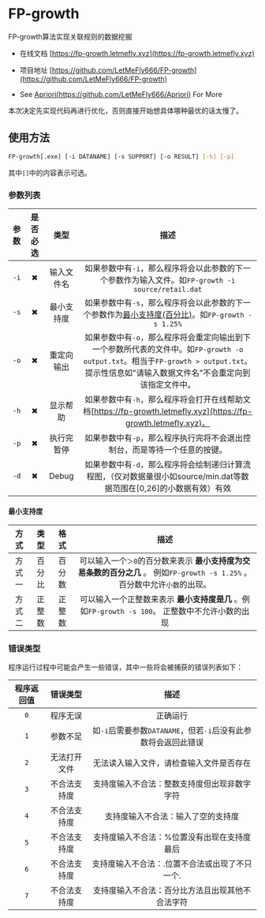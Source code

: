<!--
 * @Author: LetMeFly
 * @Date: 2022-04-10 09:40:57
 * @LastEditors: LetMeFly
 * @LastEditTime: 2022-04-15 14:05:43
-->
# FP-growth

FP-growth算法实现关联规则的数据挖掘

+ 在线文档 [https://fp-growth.letmefly.xyz](https://fp-growth.letmefly.xyz)

+ 项目地址 [https://github.com/LetMeFly666/FP-growth](https://github.com/LetMeFly666/FP-growth)

+ See [Apriori(https://github.com/LetMeFly666/Apriori)](https://github.com/LetMeFly666/Apriori) For More

本次决定先实现代码再进行优化，否则直接开始想具体哪种最优的话太慢了。

## 使用方法

```bash
FP-growth[.exe] [-i DATANAME] [-s SUPPORT] [-o RESULT] [-h] [-p]
```

其中```[]```中的内容表示可选。

### 参数列表

|参数| 是否必选 | 类型 | 描述 |
| :--: |:--: |:--: |:--: |
| ```-i``` | ✖ | 输入文件名 | 如果参数中有```-i```，那么程序将会以此参数的下一个参数作为输入文件。如```FP-growth -i source/retail.dat``` |
| ```-s``` | ✖ | 最小支持度 | 如果参数中有```-s```，那么程序将会以此参数的下一个参数作为[最小支持度(百分比)](#minSupport)。如```FP-growth -s 1.25%``` |
| ```-o``` | ✖ | 重定向输出 | 如果参数中有```-o```，那么程序将会重定向输出到下一个参数所代表的文件中。如```FP-growth -o output.txt```。相当于```FP-growth > output.txt```。提示性信息如"请输入数据文件名"不会重定向到该指定文件中。 |
| ```-h``` | ✖ | 显示帮助 | 如果参数中有```-h```，那么程序将会打开在线帮助文档[https://fp-growth.letmefly.xyz](https://fp-growth.letmefly.xyz)。 |
| ```-p``` | ✖ | 执行完暂停 | 如果参数中有```-p```，那么程序执行完将不会退出控制台，而是等待一个任意的按键。 |
| ```-d``` | ✖ | Debug | 如果参数中有```-d```，那么程序将会绘制递归计算流程图，（仅对数据量很小如source/min.dat等数据范围在[0,26]的小数据有效）有效 |

#### 最小支持度 <a id="minSupport"></a>

|方式 | 类型 | 格式 | 描述 |
| :--: |:--: |:--: |:--: |
| 方式一 | 百分比 | 百分数 | 可以输入一个```＞0```的百分数来表示 **最小支持度为交易条数的百分之几** 。 例如```FP-growth -s 1.25%``` 。百分数中允许```小数```的出现。|
| 方式二 | 正整数 | 正整数 | 可以输入一个正整数来表示 **最小支持度是几** 。例如```FP-growth -s 100```。 正整数中不允许小数的出现 |

### 错误类型

程序运行过程中可能会产生一些错误，其中一些将会被捕获的错误列表如下：

| 程序返回值 | 错误类型 | 描述 |
| :--: | :--: | :--: |
| ```0``` | 程序无误 | 正确运行 |
| ```1``` | 参数不足 | 如```-i```后需要参数```DATANAME```，但若```-i```后没有此参数将会返回此错误 |
| ```2``` | 无法打开文件 | 无法读入输入文件，请检查输入文件是否存在 |
| ```3``` | 不合法支持度 | 支持度输入不合法：整数支持度但出现非数字字符 |
| ```4``` | 不合法支持度 | 支持度输入不合法：输入了空的支持度 |
| ```5``` | 不合法支持度 | 支持度输入不合法：%位置没有出现在支持度最后 |
| ```6``` | 不合法支持度 | 支持度输入不合法：.位置不合法或出现了不只一个. |
| ```7``` | 不合法支持度 | 支持度输入不合法：百分比方法且出现其他不合法字符 |

